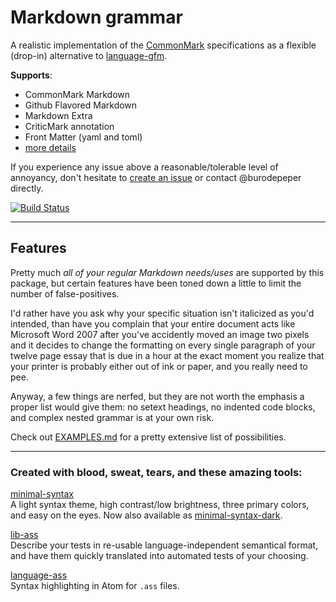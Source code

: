 # Markdown grammar

A realistic implementation of the [CommonMark](http://www.commonmark.org/) specifications as a flexible (drop-in) alternative to [language-gfm](https://github.com/atom/language-gfm/).

**Supports**:

- CommonMark Markdown
- Github Flavored Markdown
- Markdown Extra
- CriticMark annotation
- Front Matter (yaml and toml)
- [more details](STATUS.md)

If you experience any issue above a reasonable/tolerable level of annoyancy, don't hesitate to [create an issue](issues/new/) or contact @burodepeper directly.

[![Build Status](https://travis-ci.org/burodepeper/language-markdown.svg?branch=master)](https://travis-ci.org/burodepeper/language-markdown)

---

## Features

Pretty much _all of your regular Markdown needs/uses_ are supported by this package, but certain features have been toned down a little to limit the number of false-positives.

I'd rather have you ask why your specific situation isn't italicized as you'd intended, than have you complain that your entire document acts like Microsoft Word 2007 after you've accidently moved an image two pixels and it decides to change the formatting on every single paragraph of your twelve page essay that is due in a hour at the exact moment you realize that your printer is probably either out of ink or paper, and you really need to pee.

Anyway, a few things are nerfed, but they are not worth the emphasis a proper list would give them: no setext headings, no indented code blocks, and complex nested grammar is at your own risk.

Check out [EXAMPLES.md](EXAMPLES.md) for a pretty extensive list of possibilities.

---

### Created with blood, sweat, tears, and these amazing tools:

[minimal-syntax](https://atom.io/packages/minimal-syntax)<br>
A light syntax theme, high contrast/low brightness, three primary colors, and easy on the eyes. Now also available as [minimal-syntax-dark](https://atom.io/packages/minimal-syntax-dark).

[lib-ass](https://www.npmjs.org/packages/lib-ass)<br>
Describe your tests in re-usable language-independent semantical format, and have them quickly translated into automated tests of your choosing.

[language-ass](https://github.com/burodepeper/language-ass/)<br>
Syntax highlighting in Atom for `.ass` files.
